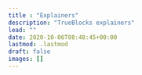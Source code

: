 ```yaml
---
title : "Explainers"
description: "TrueBlocks explainers"
lead: ""
date: 2020-10-06T08:48:45+00:00
lastmod: .lastmod
draft: false
images: []
---
```

